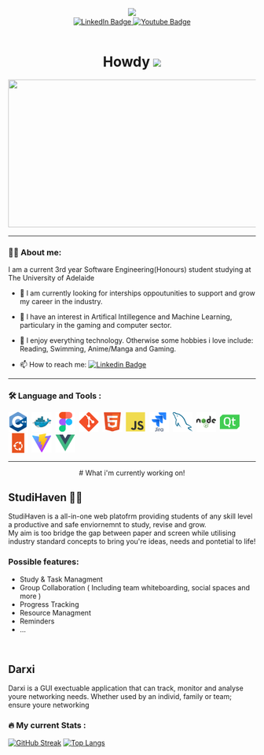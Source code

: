 <div id="header" align="center">
  <img src="https://i.giphy.com/media/v1.Y2lkPTc5MGI3NjExaHc5emNkbDRtYWMwcjB3bHlqcTVya3M4Y3pla3ZtMmYybmlpenhpeCZlcD12MV9pbnRlcm5hbF9naWZfYnlfaWQmY3Q9Zw/6ib6KPmkeAjDTxMxij/giphy.gif" width="100"/> 

  <div id="badges">
  <a href="https://www.linkedin.com/in/jesse11">
    <img src="https://img.shields.io/badge/LinkedIn-blue?style=for-the-badge&logo=linkedin&logoColor=white" alt="LinkedIn Badge"/>
  </a>
  <a href="https://www.youtube.com/@CompSci-R-Us">
    <img src="https://img.shields.io/badge/YouTube-red?style=for-the-badge&logo=youtube&logoColor=white" alt="Youtube Badge"/>
  </a>
</div>

<img src="https://komarev.com/ghpvc/?username=Jesse-11&style=flat-square&color=blue" alt=""/>

<h1>
  Howdy
  <img src="https://media.giphy.com/media/hvRJCLFzcasrR4ia7z/giphy.gif" width="30px"/>
</h1>
</div>


<div align="center">
  <img src="https://i.giphy.com/media/v1.Y2lkPTc5MGI3NjExYzNxcDZ5d3dhcHQzb3pvaG5hOGFsODV1OWRqMXk5NHJ6M215NDVtdiZlcD12MV9pbnRlcm5hbF9naWZfYnlfaWQmY3Q9Zw/13HgwGsXF0aiGY/giphy.gif" width="600" height="300"/>
</div>

---

### 👨‍💻 About me:

I am a current 3rd year Software Engineering(Honours) student studying at The University of Adelaide
- 🔭 I am currently looking for interships oppoutunities to support and grow my career in the industry.

- 📖 I have an interest in Artifical Intillegence and Machine Learning, particulary in the gaming and computer sector.
  
- 🌱 I enjoy everything technology. Otherwise some hobbies i love include: Reading, Swimming, Anime/Manga and Gaming.

- 📫 How to reach me: [![Linkedin Badge](https://img.shields.io/badge/-LinkedIn-blue?style=flat&logo=Linkedin&logoColor=white)](https://www.linkedin.com/in/jesse11)

---

### 🛠️ Language and Tools :
<div>
  <img src="https://github.com/devicons/devicon/blob/master/icons/cplusplus/cplusplus-original.svg" title="ClusPlus" alt="C++" width="40" height="40"/>&nbsp;
  <img src="https://github.com/devicons/devicon/blob/master/icons/docker/docker-original.svg" title="Docker" alt="Docker" width="40" height="40"/>&nbsp;
  <img src="https://github.com/devicons/devicon/blob/master/icons/figma/figma-original.svg" title="Figma" alt="Figma" width="40" height="40"/>&nbsp;
  <img src="https://github.com/devicons/devicon/blob/master/icons/git/git-original.svg" title="Git" alt="Git" width="40" height="40"/>&nbsp;
  <img src="https://github.com/devicons/devicon/blob/master/icons/html5/html5-original.svg" title="HTML" alt="HTML" width="40" height="40"/>&nbsp;
  <img src="https://github.com/devicons/devicon/blob/master/icons/javascript/javascript-original.svg" title="Javascript" alt="Javascript" width="40" height="40"/>&nbsp;
  <img src="https://github.com/devicons/devicon/blob/master/icons/jira/jira-original-wordmark.svg" title="Jira" alt="Jira" width="40" height="40"/>&nbsp;
  <img src="https://github.com/devicons/devicon/blob/master/icons/mysql/mysql-original.svg" title="Mysql" alt="Mysql" width="40" height="40"/>&nbsp;
  <img src="https://github.com/devicons/devicon/blob/master/icons/nodejs/nodejs-original-wordmark.svg" title="Node" alt="Node" width="40" height="40"/>&nbsp;
  <img src="https://github.com/devicons/devicon/blob/master/icons/qt/qt-original.svg" title="QT" alt="QT" width="40" height="40"/>&nbsp;
  <img src="https://github.com/devicons/devicon/blob/master/icons/ubuntu/ubuntu-original.svg" title="Ubuntu" alt="Ubuntu" width="40" height="40"/>&nbsp;
  <img src="https://github.com/devicons/devicon/blob/master/icons/vitejs/vitejs-original.svg" title="Vite" alt="Vite" width="40" height="40"/>&nbsp;
  <img src="https://github.com/devicons/devicon/blob/master/icons/vuejs/vuejs-original.svg" title="Vue" alt="Vue" width="40" height="40"/>&nbsp;
</div>

---
<div align="center">
  # What i'm currently working on!
</div>

  
  ## StudiHaven 📖🧠
  StudiHaven is a all-in-one web platofrm providing students of any skill level a productive 
  and safe enviornemnt to study, revise and grow.
  <br>
  My aim is too bridge the gap between paper and screen while utilising industry standard 
  concepts to bring you're ideas, needs and pontetial to life!


  ### Possible features:
  <ul>
    <li> Study & Task Managment </li>
    <li> Group Collaboration ( Including team whiteboarding, social spaces and more )</li>
    <li> Progress Tracking </li>
    <li> Resource Managment</li>
    <li> Reminders </li>
    <li> ... </li>
  </ul>

  <br>

  ## Darxi
  Darxi is a GUI exectuable application that can track, monitor and analyse youre networking 
  needs. Whether used by an individ, family or team; ensure youre networking



### 🔥 My current Stats :
[![GitHub Streak](http://github-readme-streak-stats.herokuapp.com?user=Jesse-11&theme=dark&background=000000)](https://git.io/streak-stats)
[![Top Langs](https://github-readme-stats.vercel.app/api/top-langs/?username=Jesse-11&layout=compact&theme=vision-friendly-dark)](https://github.com/anuraghazra/github-readme-stats)

<!--
Here are some ideas to get you started:

- 🔭 I’m currently working on ...
- 🌱 I’m currently learning ...
- 👯 I’m looking to collaborate on ...
- 🤔 I’m looking for help with ...
- 💬 Ask me about ...
- 📫 How to reach me: ...
- 😄 Pronouns: ...
- ⚡ Fun fact: ...
-->
